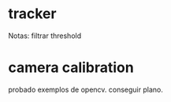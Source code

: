 # tracker
Notas:
filtrar
threshold

# camera calibration

probado exemplos de opencv.
conseguir plano.